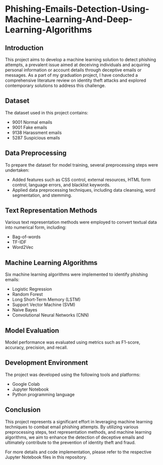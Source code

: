 ﻿# Phishing-Emails-Detection-Using-Machine-Learning-And-Deep-Learning-Algorithms
 
## Introduction
This project aims to develop a machine learning solution to detect phishing attempts, a prevalent issue aimed at deceiving individuals and acquiring personal information or account details through deceptive emails or messages. As a part of my graduation project, I have conducted a comprehensive literature review on identity theft attacks and explored contemporary solutions to address this challenge.

## Dataset
The dataset used in this project contains:
- 9001 Normal emails
- 9001 Fake emails
- 9138 Harassment emails
- 5287 Suspicious emails

## Data Preprocessing
To prepare the dataset for model training, several preprocessing steps were undertaken:
- Added features such as CSS control, external resources, HTML form control, language errors, and blacklist keywords.
- Applied data preprocessing techniques, including data cleansing, word segmentation, and stemming.

## Text Representation Methods
Various text representation methods were employed to convert textual data into numerical form, including:
- Bag-of-words
- TF-IDF
- Word2Vec

## Machine Learning Algorithms
Six machine learning algorithms were implemented to identify phishing emails:
- Logistic Regression
- Random Forest
- Long Short-Term Memory (LSTM)
- Support Vector Machine (SVM)
- Naive Bayes
- Convolutional Neural Networks (CNN)

## Model Evaluation
Model performance was evaluated using metrics such as F1-score, accuracy, precision, and recall.

## Development Environment
The project was developed using the following tools and platforms:
- Google Colab
- Jupyter Notebook
- Python programming language

## Conclusion
This project represents a significant effort in leveraging machine learning techniques to combat email phishing attempts. By utilizing various preprocessing steps, text representation methods, and machine learning algorithms, we aim to enhance the detection of deceptive emails and ultimately contribute to the prevention of identity theft and fraud.

For more details and code implementation, please refer to the respective Jupyter Notebook files in this repository.
